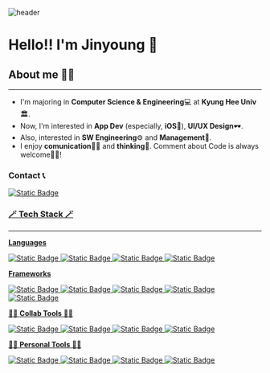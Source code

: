 ![header](https://capsule-render.vercel.app/api?type=venom&color=b0a0ff&height=300&section=header&text=Jinyoung%20Yang&fontSize=60&fontColor=ffffff&desc=Software%20Developer&descAlign=62&descAlignY=64&descSize=22)
# Hello!! I'm Jinyoung 👋
## About me 🙋‍♂️
***
- I'm majoring in **Computer Science & Engineering**💻 at **Kyung Hee Univ**🏛️.
- Now, I'm interested in **App Dev** (especially, **iOS**🍎), **UI/UX Design**🕶️.
- Also, interested in **SW Engineering**⚙️ and **Management**💼.
- I enjoy **comunication**🧑‍💻 and **thinking**🤔. Comment about Code is always welcome🙇‍♂️!

### Contact 📞
<a href="mailto:j031024y@gmail.com"><img alt="Static Badge" src="https://img.shields.io/badge/gmail-%23EA4335?style=for-the-badge&logo=gmail&logoColor=white&link=mailto:j031024y@gmail.com">

### 🪄 Tech Stack 🪄
***
**Languages**
<p><img src="https://img.shields.io/badge/Swift-%23F05138?style=for-the-badge&amp;logo=Swift&amp;logoColor=white" alt="Static Badge"> <img src="https://img.shields.io/badge/C%2B%2B-%2300599C?style=for-the-badge&amp;logo=C%2B%2B&amp;logoColor=white" alt="Static Badge"> <img src="https://img.shields.io/badge/python-%233776AB?style=for-the-badge&amp;logo=Python&amp;logoColor=white" alt="Static Badge"> <img src="https://img.shields.io/badge/java-%23437291?style=for-the-badge&amp;logo=OpenJDK&amp;logoColor=white" alt="Static Badge"></p>

**Frameworks**
<p><img src="https://img.shields.io/badge/SwiftUI-black?style=for-the-badge&amp;logo=Swift&amp;logoColor=%23005cfd" alt="Static Badge"> <img src="https://img.shields.io/badge/UIKIT-%232396F3?style=for-the-badge&amp;logo=uikit&amp;logoColor=white" alt="Static Badge"> <img src="https://img.shields.io/badge/unreal_engine-%230E1128?style=for-the-badge&amp;logo=unrealengine&amp;logoColor=white" alt="Static Badge"> <img src="https://img.shields.io/badge/spring_boot-%236DB33F?style=for-the-badge&amp;logo=springboot&amp;logoColor=white" alt="Static Badge"> <img alt="Static Badge" src="https://img.shields.io/badge/flask-%23000000?style=for-the-badge&logo=flask&logoColor=white"></p>

🧑‍💻 **Collab Tools** 🧑‍💻
<p><img src="https://img.shields.io/badge/git-%23F05032?style=for-the-badge&amp;logo=git&amp;logoColor=white" alt="Static Badge"> <img src="https://img.shields.io/badge/markdown-%23000000?style=for-the-badge&amp;logo=markdown&amp;logoColor=white" alt="Static Badge"> <img src="https://img.shields.io/badge/notion-%23000000?style=for-the-badge&amp;logo=notion&amp;logoColor=white" alt="Static Badge"> <img src="https://img.shields.io/badge/slack-%234A154B?style=for-the-badge&amp;logo=slack&amp;logoColor=white" alt="Static Badge"></p>

🙆‍♂️ **Personal Tools** 🙆‍♂️
<p><img src="https://img.shields.io/badge/xcode-%23147EFB?style=for-the-badge&amp;logo=xcode&amp;logoColor=white" alt="Static Badge"> <img src="https://img.shields.io/badge/visual_studio_code-%23007ACC?style=for-the-badge&amp;logo=visualstudiocode&amp;logoColor=white" alt="Static Badge"> <img src="https://img.shields.io/badge/intellij_idea-%23000000?style=for-the-badge&amp;logo=intellijidea&amp;logoColor=white" alt="Static Badge"> <img src="https://img.shields.io/badge/obsidian-%237C3AED?style=for-the-badge&amp;logo=obsidian&amp;logoColor=white" alt="Static Badge"></p>
